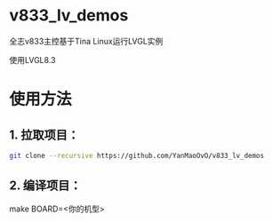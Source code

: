 # v833_lv_demos
全志v833主控基于Tina Linux运行LVGL实例

使用LVGL8.3

# 使用方法

## 1. 拉取项目：
```bash
git clone --recursive https://github.com/YanMaoOvO/v833_lv_demos
```

## 2. 编译项目：

make BOARD=<你的机型>